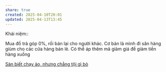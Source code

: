 ```yaml
---
share: true
created: 2025-04-10T20:01
updated: 2025-04-13T13:45
---
```

Khái niệm:: 

Mua đồ trả góp 0%, rồi bán lại cho người khác. Cơ bản là mình đi săn hàng giùm cho các cửa hàng bán lẻ. Có thể áp thêm mã giảm giá để giảm tiền hàng xuống

[Sàn biết chạy ảo, nhưng chẳng tội gì bỏ](../S%C3%A0n%20th%C6%B0%C6%A1ng%20m%E1%BA%A1i%20%C4%91i%E1%BB%87n%20t%E1%BB%AD/S%C3%A0n%20bi%E1%BA%BFt%20ch%E1%BA%A1y%20%E1%BA%A3o,%20nh%C6%B0ng%20ch%E1%BA%B3ng%20t%E1%BB%99i%20g%C3%AC%20b%E1%BB%8F.md)